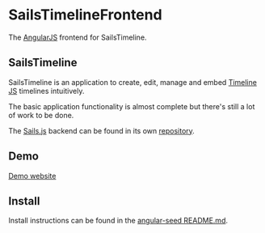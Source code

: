 # SailsTimelineFrontend

The [AngularJS](https://angularjs.org) frontend for SailsTimeline.

## SailsTimeline

SailsTimeline is an application to create, edit, manage and embed [Timeline JS](http://timeline.knightlab.com) timelines intuitively. 

The basic application functionality is almost complete but there's still a lot of work to be done.

The [Sails.js](http://sailsjs.org) backend can be found in its own [repository](https://github.com/StudioLE/SailsTimelineBackend).

## Demo

[Demo website](https://sailstimeline.studiole.uk)

## Install

Install instructions can be found in the [angular-seed README.md](https://github.com/angular/angular-seed/blob/master/README.md).
